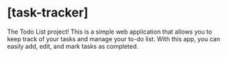 # [task-tracker]


 The Todo List project! This is a simple web application that allows you to keep track of your tasks and manage your to-do list. With this app, you can easily add, edit, and mark tasks as completed.

